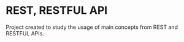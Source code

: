# REST, RESTFUL API

Project created to study the usage of main concepts from REST and RESTFUL APIs.